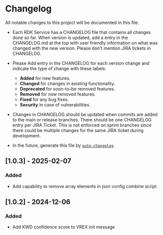 # Changelog

All notable changes to this project will be documented in this file.

* Each RDK Service has a CHANGELOG file that contains all changes done so far. When version is updated, add a entry in the CHANGELOG.md at the top with user friendly information on what was changed with the new version. Please don't mention JIRA tickets in CHANGELOG. 

* Please Add entry in the CHANGELOG for each version change and indicate the type of change with these labels:
    * **Added** for new features.
    * **Changed** for changes in existing functionality.
    * **Deprecated** for soon-to-be removed features.
    * **Removed** for now removed features.
    * **Fixed** for any bug fixes.
    * **Security** in case of vulnerabilities.

* Changes in CHANGELOG should be updated when commits are added to the main or release branches. There should be one CHANGELOG entry per JIRA Ticket. This is not enforced on sprint branches since there could be multiple changes for the same JIRA ticket during development. 

* In the future, generate this file by [`auto-changelog`](https://github.com/CookPete/auto-changelog).

## [1.0.3] - 2025-02-07

### Added
- Add capability to remove array elements in json config combine script


## [1.0.2] - 2024-12-06

### Added
- Add KWD confidence score to VREX init message
